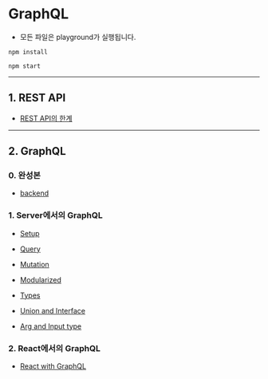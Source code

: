 # GraphQL

- 모든 파일은 playground가 실행됩니다.

```
npm install

npm start
```

---

## 1. REST API

- [REST API의 한계](https://github.com/numeru/graphql-apollo-study/tree/main/1_rest-api)

---

## 2. GraphQL

### 0. 완성본

- [backend](https://github.com/numeru/graphql-apollo-study/tree/main/2_graphql)

### 1. Server에서의 GraphQL

- [Setup](https://github.com/numeru/graphql-apollo-study/tree/main/3-1_graphql-api-setup)

- [Query](https://github.com/numeru/graphql-apollo-study/tree/main/3-2_server-query)

- [Mutation](https://github.com/numeru/graphql-apollo-study/tree/main/3-3_server-mutation)

- [Modularized](https://github.com/numeru/graphql-apollo-study/tree/main/4-1_server-modularized)

- [Types](https://github.com/numeru/graphql-apollo-study/tree/main/4-2_types)

- [Union and Interface](https://github.com/numeru/graphql-apollo-study/tree/main/4-3_union-interface)

- [Arg and Input type](https://github.com/numeru/graphql-apollo-study/tree/main/4-4_arg-input-type)

### 2. React에서의 GraphQL

- [React with GraphQL](https://github.com/numeru/graphql-apollo-study/tree/main/5-1_react-with-apollo)
